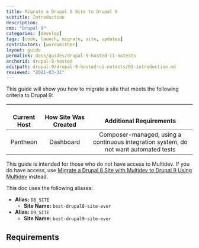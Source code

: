 ```yaml
---
title: Migrate a Drupal 8 Site to Drupal 9
subtitle: Introduction
description: 
cms: "Drupal 9"
categories: [develop]
tags: [code, launch, migrate, site, updates]
contributors: [wordsmither]
layout: guide
permalink: docs/guides/drupal-9-hosted-ci-notests
anchorid: drupal-9-hosted
editpath: drupal-9/drupal-9-hosted-ci-notests/01-introduction.md
reviewed: "2021-03-31"
---
```


This guide will show you how to migrate a site that meets the following criteria to Drupal 9:

| <i class="fa fa-cloud"></i><br/> Current Host | <i class="fa fa-wrench"></i><br/> How Site Was Created <Popover title="Site Creation" content="What is the method you used to create the site?" /> | <i class="fa fa-exclamation-circle"></i><br/> Additional Requirements <Popover title="Additional Requirements" content="Any other features that must be in place, or that are desired." /> |
|:---:|:---:|:---:|
| Pantheon | Dashboard | Composer-managed, using a continuous integration system, do not want automated tests| [Migrate a Drupal 8 Site Managed With a Continuous Integration System to Drupal 9](/guides/drupal-9-ci-notests) |

<Alert title="Note" type="info" >

This guide is intended for those who do not have access to Multidev.  If you do have access, use [Migrate a Drupal 8 Site with Multidev to Drupal 9 Using Multidev](/guides/drupal-9-hosted-md) instead.

</Alert>

<Partial file="drupal-9/see-landing.md" />

<Partial file="drupal-9/commit-history.md" />

This doc uses the following aliases:

- **Alias:** `D8_SITE`
  - **Site Name:** `best-drupal8-site-ever`
- **Alias:** `D9_SITE`
  - **Site Name:** `best-drupal9-site-ever`

## Requirements

<Partial file="drupal-9/upgrade-site-requirements-new.md" />
